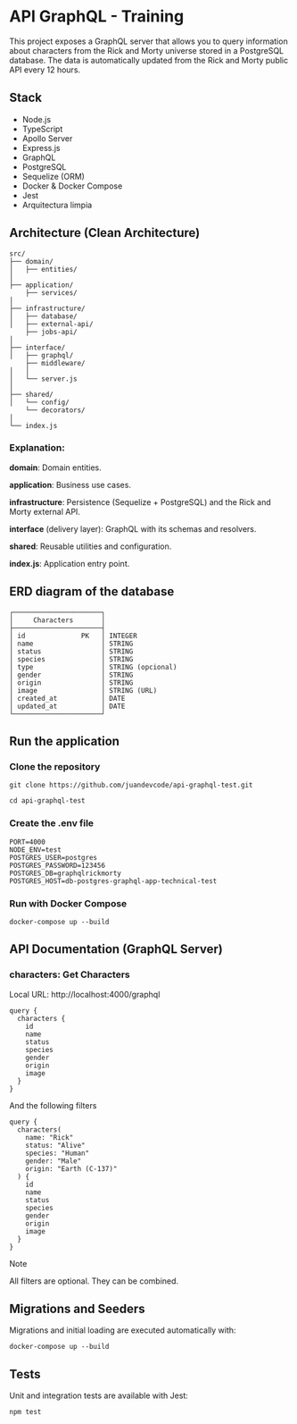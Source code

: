 # API GraphQL - Training

This project exposes a GraphQL server that allows you to query information about characters from the Rick and Morty universe stored in a PostgreSQL database. The data is automatically updated from the Rick and Morty public API every 12 hours.

## Stack

- Node.js
- TypeScript
- Apollo Server
- Express.js
- GraphQL
- PostgreSQL
- Sequelize (ORM)
- Docker & Docker Compose
- Jest
- Arquitectura limpia

## Architecture (Clean Architecture)

```
src/
├── domain/
│   ├── entities/
│
├── application/
    ├── services/
│
├── infrastructure/
│   ├── database/
│   ├── external-api/
    ├── jobs-api/
│
├── interface/
│   ├── graphql/
    ├── middleware/
│   │
│   └── server.js
│
├── shared/
│   └── config/
    └── decorators/
│
└── index.js
```

### Explanation:

**domain**: Domain entities.

**application**: Business use cases.

**infrastructure**: Persistence (Sequelize + PostgreSQL) and the Rick and Morty external API.

**interface** (delivery layer): GraphQL with its schemas and resolvers.

**shared**: Reusable utilities and configuration.

**index.js**: Application entry point.

## ERD diagram of the database

```
┌──────────────────────┐
│     Characters       │
├──────────────────────┤
│ id              PK   │ INTEGER
│ name                 │ STRING
│ status               │ STRING
│ species              │ STRING
│ type                 │ STRING (opcional)
│ gender               │ STRING
│ origin               │ STRING
│ image                │ STRING (URL)
│ created_at           │ DATE
│ updated_at           │ DATE
└──────────────────────┘
```

## Run the application

### Clone the repository

```
git clone https://github.com/juandevcode/api-graphql-test.git
```

```
cd api-graphql-test
```

### Create the .env file

```
PORT=4000
NODE_ENV=test
POSTGRES_USER=postgres
POSTGRES_PASSWORD=123456
POSTGRES_DB=graphqlrickmorty
POSTGRES_HOST=db-postgres-graphql-app-technical-test
```

### Run with Docker Compose

```
docker-compose up --build
```

## API Documentation (GraphQL Server)

### characters: Get Characters

Local URL: http://localhost:4000/graphql

```
query {
  characters {
    id
    name
    status
    species
    gender
    origin
    image
  }
}

```

And the following filters

```
query {
  characters(
    name: "Rick"
    status: "Alive"
    species: "Human"
    gender: "Male"
    origin: "Earth (C-137)"
  ) {
    id
    name
    status
    species
    gender
    origin
    image
  }
}
```

> [!NOTE]
> All filters are optional. They can be combined.

## Migrations and Seeders

Migrations and initial loading are executed automatically with:

```
docker-compose up --build
```

## Tests

Unit and integration tests are available with Jest:

```
npm test
```

